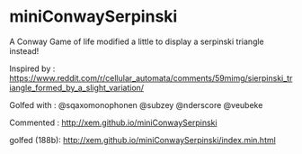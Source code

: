 miniConwaySerpinski
==

A Conway Game of life modified a little to display a serpinski triangle instead!

Inspired by : https://www.reddit.com/r/cellular_automata/comments/59mimg/sierpinski_triangle_formed_by_a_slight_variation/

Golfed with : @sqaxomonophonen @subzey @nderscore @veubeke

Commented : http://xem.github.io/miniConwaySerpinski

golfed (188b): http://xem.github.io/miniConwaySerpinski/index.min.html